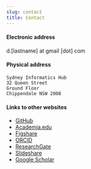 ```yaml
---
slug: contact
title: Contact
---
```


#### Electronic address
d.[lastname] at gmail [dot] com

#### Physical address

    Sydney Informatics Hub
    32 Queen Street
    Ground Floor
    Chippendale NSW 2008

#### Links to other websites
* <a href="https://github.com/dvanic">GitHub</a>
* <a href="http://uq.academia.edu/DaryaVanichkina">Academia.edu</a>
* <a href="http://figshare.com/authors/Darya_Vanichkina/278260">Figshare</a>
* <a href="http://orcid.org/0000-0002-0406-164X"> ORCID </a>
* <a href="https://www.researchgate.net/profile/Darya_Vanichkina/">ResearchGate</a>
* <a href="http://www.slideshare.net/DaryaVanichkina1"> Slideshare </a>
* <a href="https://scholar.google.com/citations?user=rTMDV6UAAAAJ"> Google Scholar</a>